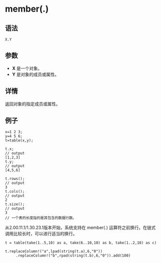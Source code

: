 # member(.)

## 语法

`X.Y`

## 参数

* **X** 是一个对象。
* **Y** 是对象的成员或属性。

## 详情

返回对象的指定成员或属性。

## 例子

```
x=1 2 3;
y=4 5 6;
t=table(x,y);

t.x;
// output
[1,2,3]
t.y;
// output
[4,5,6]

t.rows();
// output
3
t.cols();
// output
2
t.size();
// output
3
// 一个表的长度指的是其包含的数据行数。
```

从2.00.11.1/1.30.23.1版本开始，系统支持在 member(.) 运算符之前换行。在链式调用比较长时，可以进行适当的换行。

```
t = table(take(1..5,10) as a, take(6..10,10) as b, take(1..2,10) as c)

t.replaceColumn!("a",lpad(string(t.a),6,"0"))
     .replaceColumn!("b",rpad(string(t.b),6,"0")).add(100)
```

